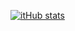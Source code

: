 [![itHub stats](https://github-readme-stats.vercel.app/api?username=JJ810)](https://github.com/JJ810)
